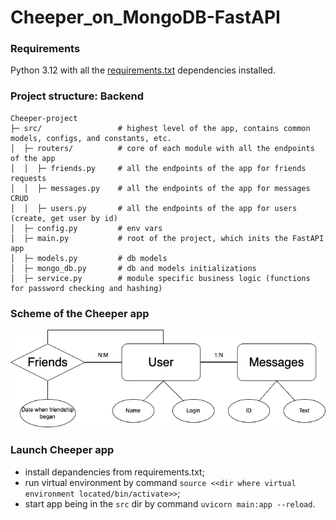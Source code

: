 # Cheeper_on_MongoDB-FastAPI

### Requirements
Python 3.12 with all the [requirements.txt](https://github.com/Anastasiia-Pov/Cheeper_on_MongoDB-FastAPI/blob/main/requirements.txt) dependencies installed.


### Project structure: Backend

```
Cheeper-project
├─ src/                 # highest level of the app, contains common models, configs, and constants, etc.
│  ├─ routers/          # core of each module with all the endpoints of the app
│  │  ├─ friends.py     # all the endpoints of the app for friends requests
│  │  ├─ messages.py    # all the endpoints of the app for messages CRUD
│  │  ├─ users.py       # all the endpoints of the app for users (create, get user by id)
│  ├─ config.py         # env vars
│  ├─ main.py           # root of the project, which inits the FastAPI app
│  ├─ models.py         # db models
│  ├─ mongo_db.py       # db and models initializations
│  ├─ service.py        # module specific business logic (functions for password checking and hashing)
```


### Scheme of the Cheeper app

<img src="https://github.com/Anastasiia-Pov/Cheeper_on_MongoDB-FastAPI/blob/main/assets/Cheeper.png">


### Launch Cheeper app
- install depandencies from requirements.txt;
- run virtual environment by command ```source <<dir where virtual environment located/bin/activate>>```;
- start app being in the ```src``` dir by command ```uvicorn main:app --reload```.

